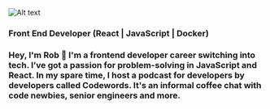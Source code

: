 ![Alt text](https://media.licdn.com/dms/image/D4E16AQH9AjK01CSuIQ/profile-displaybackgroundimage-shrink_350_1400/0/1689082685691?e=1694649600&v=beta&t=rQLK_vvSDDDyV4axDBb07k_YDAHuj2281wSP6CnZIIU)

### Front End Developer (React | JavaScript | Docker)

### Hey, I'm Rob 👏 I'm a frontend developer career switching into tech. I’ve got a passion for problem-solving in JavaScript and React. In my spare time, I host a podcast for developers by developers called Codewords. It's an informal coffee chat with code newbies, senior engineers and more.

<!--
**rjrobbie/rjrobbie** is a ✨ _special_ ✨ repository because its `README.md` (this file) appears on your GitHub profile.

Here are some ideas to get you started:

- 🔭 I’m currently working on ...
- 🌱 I’m currently learning ...
- 👯 I’m looking to collaborate on ...
- 🤔 I’m looking for help with ...
- 💬 Ask me about ...
- 📫 How to reach me: ...
- 😄 Pronouns: ...
- ⚡ Fun fact: ...
-->
